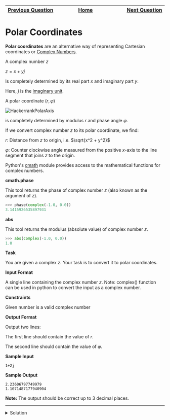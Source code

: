 | <img width=1000>[Previous Question](https://github.com/Kevin-Lago/python-hackerrank-solutions/tree/main/src/)</img> | <img width=1000>[Home](https://github.com/Kevin-Lago/python-hackerrank-solutions)</img> | <img width=1000>[Next Question](https://github.com/Kevin-Lago/python-hackerrank-solutions/tree/main/src/)</img> |
|:---|:---:|---:|

# Polar Coordinates

__Polar coordinates__ are an alternative way of representing Cartesian coordinates or [Complex Numbers](https://en.wikipedia.org/wiki/Complex_number).

A complex number $z$

$z = x + yj$

Is completely determined by its real part $x$ and imaginary part $y$.

Here, $j$ is the [imaginary unit]().

A polar coordinate ($r, \varphi$)

![HackerrankPolarAxis](1.png)

is completely determined by modulus $r$ and phase angle $\varphi$.

If we convert complex number $z$ to its polar coordinate, we find:

$r$: Distance from $z$ to origin, i.e. $\sqrt{x^2 + y^2}$

$\varphi$: Counter clockwise angle measured from the positive $x$-axis to the line segment that joins $z$ to the origin.

Python's [cmath]() module provides access to the mathematical functions for complex numbers.

__cmath.phase__

This tool returns the phase of complex number $z$ (also known as the argument of $z$).

```python
>>> phase(complex(-1.0, 0.0))
3.1415926535897931
```

__abs__

This tool returns the modulus (absolute value) of complex number $z$.

```python
>>> abs(complex(-1.0, 0.0))
1.0
```

__Task__

You are given a complex $z$. Your task is to convert it to polar coordinates.

__Input Format__

A single line containing the complex number $z$. Note: complex() function can be used in python to convert the input as a complex number.

__Constraints__

Given number is a valid complex number

__Output Format__

Output two lines:

The first line should contain the value of $r$.

The second line should contain the value of $\varphi$.

__Sample Input__

```
1+2j
```

__Sample Output__

```
2.23606797749979 
1.1071487177940904
```

__Note:__ The output should be correct up to 3 decimal places.

---

<details><summary>Solution</summary>
    
```python
from math import sqrt, atan2
import re

if __name__ == '__main__':
    z = input()
    x = int(re.match(r"^-?\d+", z).group())
    y = int(re.split(r"^-?\d+", z)[1][:-1])

    print(sqrt(x**2 + y**2))
    print(atan2(y, x))
```
</details>